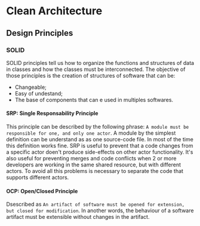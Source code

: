 # Clean Architecture


## Design Principles

### SOLID

  SOLID principles tell us how to organize the functions and structures of data in classes and how the classes must be interconnected. The objective of those principles is the creation of structures of software that can be:
  - Changeable;
  - Easy of undestand;
  - The base of components that can e used in multiples softwares.

#### SRP: Single Responsability Principle

  This principle can be described by the following phrase: `A module must be responsible for one, and only one actor`. A module by the simplest definition can be understand as as one source-code file. In most of the time this definition works fine.
  SRP is useful to prevent that a code changes from a specific actor doen't produce side-effects on other actor functionality.
  It's also useful for preventing merges and code conflicts when 2 or more developers are working in the same shared resource, but with different actors.
  To avoid all this problems is necessary to separate the code that supports different actors.


#### OCP: Open/Closed Principle

  Dsescribed as `An artifact of software must be opened for extension, but closed for modification`. In another words, the behaviour of a software artifact must be extensible without changes in the artifact.
